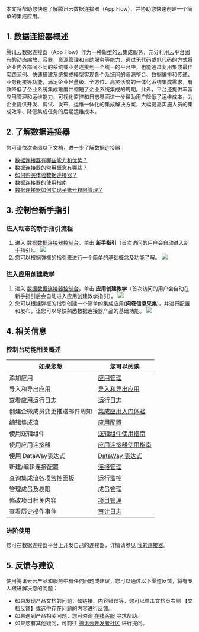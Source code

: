 
本文将帮助您快速了解腾讯云数据连接器（App Flow）、并协助您快速创建一个简单的集成应用。

## 1. 数据连接器概述

腾讯云数据连接器（App Flow）作为一种新型的云集成服务，充分利用云平台固有的动态缩放、容器、资源管理和自助服务等能力，通过无代码或低代码的方式将企业内外部间不同的系统或业务连接到一个统一的平台中，也能通过复用集成最佳实践范例、快速搭建系统集成模型实现各个系统间的资源整合、数据编排和传递、业务衔接等功能，满足企业轻量级、全方位、高灵活度的一体化系统集成需求，有效降低了企业系统集成难度并缩短了企业系统集成的周期。此外，平台还提供丰富应用管理和运维能力，可视化监控和日志界面进一步帮助用户降低了运维成本，为企业提供开发、调试、发布、运维一体化的集成解决方案，大幅提高实施人员的集成效率、降低集成任务的后期运维成本。

## 2. 了解数据连接器

您可请依次查阅以下文档，进一步了解数据连接器：

- [数据连接器有哪些能力和优势？](https://cloud.tencent.com/document/product/1270/46590)
- [数据连接器的常用概念有哪些？](https://cloud.tencent.com/document/product/1270/62757)
- [如何购买体验数据连接器？](https://cloud.tencent.com/document/product/1270/46585)
- [数据连接器的使用指南](https://cloud.tencent.com/document/product/1270/62261)
- [数据连接器如何实现子账号权限管理？](https://cloud.tencent.com/document/product/1270/62696)


## 3. 控制台新手指引

### 进入动态的新手指引流程

1. 进入 [数据数据连接器控制台](https://console.cloud.tencent.com/ipaas)，单击 **新手指引**（首次访问的用户会自动进入新手指引）。
![](https://qcloudimg.tencent-cloud.cn/raw/683f68fb4fa0b92d2e61cf75475d2e9a.png)
2. 您可以根据弹框的指引来进行一个简单的基础概念及功能了解。
![](https://qcloudimg.tencent-cloud.cn/raw/23bf76f4880d9822855fddb9d1126e07.png)

### 进入应用创建教学

1. 进入 [数据数据连接器控制台](https://console.cloud.tencent.com/ipaas)，单击 **应用创建教学**（首次访问的用户会自动在新手指引后会自动进入应用创建教学指引）。
![](https://qcloudimg.tencent-cloud.cn/raw/c6320e9d09f9a0c2217ce2bd0ef3718e.png)
2. 您可以根据弹框的指引创建一个简单的集成应用(**问卷信息采集**)，并进行配置和发布，让您可以尽快熟悉数据连接器产品的基础功能。
![](https://qcloudimg.tencent-cloud.cn/raw/c31d0c1fd0600a3b61d0a537effbf0c6.png)


## 4. 相关信息

### 控制台功能相关概述

| 如果您想                     | 您可以阅读                                                   |
| ---------------------------- | ------------------------------------------------------------ |
| 添加应用                     | [应用管理](https://cloud.tencent.com/document/product/1270/62261#.E6.B7.BB.E5.8A.A0.E5.BA.94.E7.94.A8) |
| 导入和导出应用               | [导入和导出应用](https://cloud.tencent.com/document/product/1270/62261#.E5.AF.BC.E5.85.A5.E5.92.8C.E5.AF.BC.E5.87.BA.E5.BA.94.E7.94.A8) |
| 查看应用运行日志             | [运行日志](https://cloud.tencent.com/document/product/1270/62261#.E8.BF.90.E8.A1.8C.E6.97.A5.E5.BF.97) |
| 创建企微成员变更推送邮件周知 | [集成应用入门体验](https://cloud.tencent.com/document/product/1270/46586) |
| 编辑集成流                   | [应用配置](https://cloud.tencent.com/document/product/1270/62262) |
| 使用逻辑组件                 | [逻辑组件使用指南](https://cloud.tencent.com/document/product/1270/55350) |
| 使用应用连接器               | [应用连接器使用指南](https://cloud.tencent.com/document/product/1270/55465) |
| 使用 DataWay表达式           | [DataWay 表达式](https://cloud.tencent.com/document/product/1270/55569) |
| 新建/编辑连接配置            | [连接管理](https://cloud.tencent.com/document/product/1270/62267) |
| 查询集成流各项监控面板       | [运行监控](https://cloud.tencent.com/document/product/1270/62268) |
| 管理成员及权限               | [成员管理](https://cloud.tencent.com/document/product/1270/62274) |
| 修改项目相关内容             | [项目管理](https://cloud.tencent.com/document/product/1270/62276#.E4.BF.AE.E6.94.B9.E9.A1.B9.E7.9B.AE) |
| 查看历史操作事件             | [审计日志](https://cloud.tencent.com/document/product/1270/72404) |

### 进阶使用

您可在数据连接器平台上开发自己的连接器，详情请参见 [我的连接器](https://cloud.tencent.com/document/product/1270/62271)。

## 5. 反馈与建议

使用腾讯云云产品和服务中有任何问题或建议，您可以通过以下渠道反馈，将有专人跟进解决您的问题：

- 如果发现产品文档的问题，如链接、内容错误等，您可以单击文档页右侧 【文档反馈】或选中存在问题的内容进行反馈。
- 如果遇到产品相关问题，您可咨询 [在线客服](https://cloud.tencent.com/act/event/Online_service) 寻求帮助。
- 如果您有其他疑问，可前往 [腾讯云开发者社区](https://cloud.tencent.com/developer/tag/105) 进行提问。
